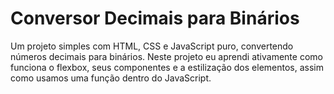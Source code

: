 # Conversor Decimais para Binários
Um projeto simples com HTML, CSS e JavaScript puro, convertendo números decimais para binários. Neste projeto eu aprendi ativamente como funciona o flexbox, seus componentes e a estilização dos elementos, assim como usamos uma função dentro do JavaScript. 
